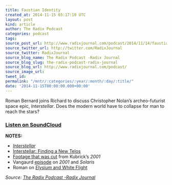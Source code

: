 ```yaml
---
title: Faustian Identity
created_at: 2014-11-15 03:17:10 UTC
layout: post
kind: article
author: The Radix Podcast
categories: podcast
tags: 
source_post_url: http://www.radixjournal.com/podcast/2014/11/14/faustian-identity
source_twitter_url: http://twitter.com/RadixJournal
source_twitter: RadixJournal
source_blog_name: The Radix Podcast -Radix Journal
source_blog_slug: the-radix-podcast-radix-journal
source_blog_url: http://www.radixjournal.com/podcast/
source_image_url: 
tweet_id: 
permalink: "/mntr/:categories/:year/:month/:day/:title/"
date: '2014-11-15T00:00:00.000+00:00'
---
```

<p>Roman Bernard joins Richard to discuss Christopher Nolan’s archeo-futurist space epic, <em>Interstellar</em>. Does the modern world have to collapse for man to reach the stars? </p>



<h3><a target="_blank" href="https://soundcloud.com/radixjournal/faustian-identity">Listen on SoundCloud</a></h3><p><strong>NOTES:</strong></p>

<ul>
<li><a href="http://www.imdb.com/title/tt0816692/"><em>Interstellar</em></a>  </li>
<li><a href="http://www.radixjournal.com/journal/interstellar-finding-a-new-telos">Interstellar: Finding a New Telos</a></li>
<li><a href="http://www.visual-memory.co.uk/amk/doc/brown3.html">Footage that was cut</a> from Kubrick’s <em>2001</em>  </li>
<li>Vangaurd <a href="http://www.radixjournal.com/vanguard-radio/podcast/2013/4/15/man-superman?rq=">episode</a> on <em>2001</em> and <em>Solaris</em>  </li>
<li>Roman on <a href="http://www.radixjournal.com/journal/2014/11/14/as-boring-as-paradise?rq=as%20boring%20as%20paradise"><em>Elysium</em> and White Flight</a></li>
</ul><div class="">
    <i>Source: <a href="http://www.radixjournal.com/podcast/">The Radix Podcast -Radix Journal</a></i>
</div>
